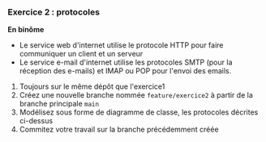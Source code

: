 ### Exercice 2 : protocoles

**En binôme**

- Le service web d'internet utilise le protocole HTTP pour faire communiquer un client et un serveur
- Le service e-mail d'internet utilise les protocoles SMTP (pour la réception des e-mails) et IMAP ou POP pour l'envoi des emails.

1. Toujours sur le même dépôt que l'exercice1
2. Créez une nouvelle branche nommée `feature/exercice2` à partir de la branche principale `main` 
3. Modélisez sous forme de diagramme de classe, les protocoles décrites ci-dessus
4. Commitez votre travail sur la branche précédemment créée
